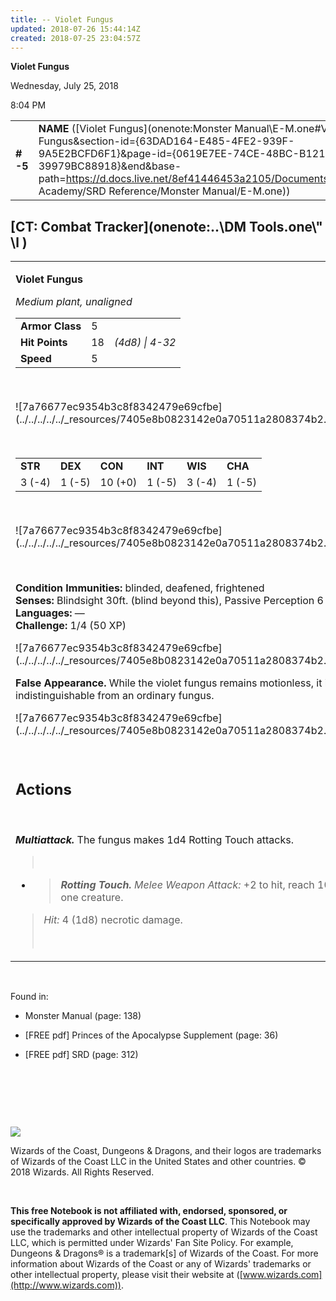 ```yaml
---
title: -- Violet Fungus
updated: 2018-07-26 15:44:14Z
created: 2018-07-25 23:04:57Z
---
```


**Violet Fungus**

Wednesday, July 25, 2018

8:04 PM

|           |                                                                                                                                                                                                                                                                                                    |       |        |        |     |       |       |
|-----------|----------------------------------------------------------------------------------------------------------------------------------------------------------------------------------------------------------------------------------------------------------------------------------------------------|-------|--------|--------|-----|-------|-------|
| **\# -5** | **NAME** ([Violet Fungus](onenote:Monster Manual\\E-M.one#Violet Fungus&section-id={63DAD164-E485-4FE2-939F-9A5E2BCFD6F1}&page-id={0619E7EE-74CE-48BC-B121-39979BC88918}&end&base-path=https://d.docs.live.net/8ef41446453a2105/Documents/Adventure Academy/SRD Reference/Monster Manual/E-M.one)) | **5** | **18** | **18** | \-  | Notes | 50 XP |

## [CT: Combat Tracker](onenote:..\\DM Tools.one\\" \l )

<table><tbody><tr class="odd"><td><p><strong>Violet Fungus</strong></p><p><em>Medium plant, unaligned<br />
</em></p><table><tbody><tr class="odd"><td><strong>Armor Class</strong></td><td>5</td><td> </td></tr><tr class="even"><td><strong>Hit Points</strong></td><td>18</td><td><em>(4d8) | 4-32</em></td></tr><tr class="odd"><td><strong>Speed</strong></td><td>5</td><td> </td></tr></tbody></table><p> </p><p>![7a76677ec9354b3c8f8342479e69cfbe](../../../../../_resources/7405e8b0823142e0a70511a2808374b2.png)</p><p> </p><table><tbody><tr class="odd"><td><strong>STR</strong></td><td><strong>DEX</strong></td><td><strong>CON</strong></td><td><strong>INT</strong></td><td><strong>WIS</strong></td><td><strong>CHA</strong></td></tr><tr class="even"><td>3 (-4)</td><td>1 (-5)</td><td>10 (+0)</td><td>1 (-5)</td><td>3 (-4)</td><td>1 (-5)</td></tr></tbody></table><p> </p><p>![7a76677ec9354b3c8f8342479e69cfbe](../../../../../_resources/7405e8b0823142e0a70511a2808374b2.png)</p><p> </p><p><strong>Condition Immunities:</strong> blinded, deafened, frightened<br />
<strong>Senses:</strong> Blindsight 30ft. (blind beyond this), Passive Perception 6<br />
<strong>Languages:</strong> —<br />
<strong>Challenge:</strong> 1/4 (50 XP)</p><p>![7a76677ec9354b3c8f8342479e69cfbe](../../../../../_resources/7405e8b0823142e0a70511a2808374b2.png)</p><p><strong>False Appearance.</strong> While the violet fungus remains motionless, it is indistinguishable from an ordinary fungus.</p><p>![7a76677ec9354b3c8f8342479e69cfbe](../../../../../_resources/7405e8b0823142e0a70511a2808374b2.png)</p><p> </p><h2 id="actions"><strong>Actions</strong></h2><p> </p><p><em><strong>Multiattack.</strong></em> The fungus makes 1d4 Rotting Touch attacks.</p><blockquote><p> </p></blockquote><ul><li><blockquote><p><em><strong>Rotting Touch.</strong> Melee Weapon Attack:</em> +2 to hit, reach 10ft., one creature.</p></blockquote></li></ul><blockquote><p><em>Hit:</em> 4 (1d8) necrotic damage.</p><p> </p></blockquote></td></tr></tbody></table>

 

Found in:

-   Monster Manual (page: 138)

-   \[FREE pdf\] Princes of the Apocalypse Supplement (page: 36)

-   \[FREE pdf\] SRD (page: 312)

 

 

 

![](tmp\media\image2.png)

Wizards of the Coast, Dungeons & Dragons, and their logos are trademarks of Wizards of the Coast LLC in the United States and other countries. © 2018 Wizards. All Rights Reserved.

 

**This free Notebook is not affiliated with, endorsed, sponsored, or specifically approved by Wizards of the Coast LLC**. This Notebook may use the trademarks and other intellectual property of Wizards of the Coast LLC, which is permitted under Wizards' Fan Site Policy. For example, Dungeons & Dragons® is a trademark\[s\] of Wizards of the Coast. For more information about Wizards of the Coast or any of Wizards' trademarks or other intellectual property, please visit their website at ([www.wizards.com](http://www.wizards.com)).

